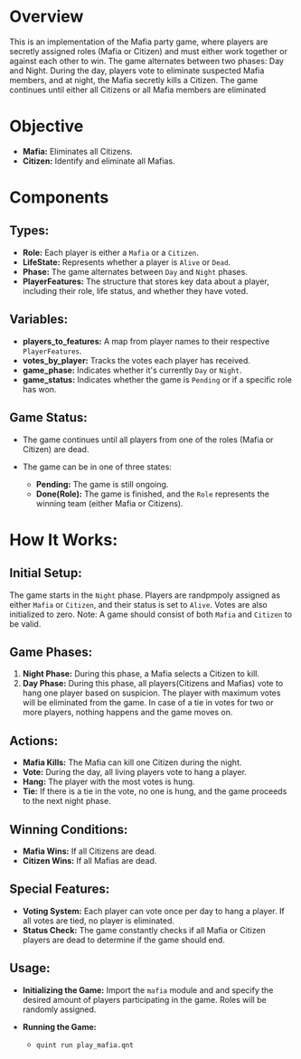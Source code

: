 # Overview

This is an implementation of the Mafia party game, where players are secretly assigned roles (Mafia or Citizen) and must either work together or against each other to win. The game alternates between two phases: Day and Night. During the day, players vote to eliminate suspected Mafia members, and at night, the Mafia secretly kills a Citizen. The game continues until either all Citizens or all Mafia members are eliminated

# Objective

- **Mafia:** Eliminates all Citizens.
- **Citizen:** Identify and eliminate all Mafias.

# Components

## Types:

-   **Role:** Each player is either a `Mafia` or a `Citizen`.
-   **LifeState:** Represents whether a player is `Alive` or `Dead`.
-   **Phase:** The game alternates between `Day` and `Night` phases.
-   **PlayerFeatures:** The structure that stores key data about a player, including their role, life status, and whether they have voted.

## Variables:

-   **players_to_features:** A map from player names to their respective `PlayerFeatures`.
-   **votes_by_player:** Tracks the votes each player has received.
-   **game_phase:** Indicates whether it's currently `Day` or `Night`.
-   **game_status:** Indicates whether the game is `Pending` or if a specific role has won.

## Game Status:

-   The game continues until all players from one of the roles (Mafia or Citizen) are dead.

-   The game can be in one of three states:
    -   **Pending:** The game is still ongoing.
    -   **Done(Role):** The game is finished, and the `Role` represents the winning team (either Mafia or Citizens).


# How It Works:

## Initial Setup:

The game starts in the `Night` phase. Players are randpmpoly assigned as either `Mafia` or `Citizen`, and their status is set to `Alive`. Votes are also initialized to zero. 
Note: A game should consist of both `Mafia` and `Citizen` to be valid.


## Game Phases:

1.  **Night Phase:** During this phase, a Mafia selects a Citizen to kill.
2.  **Day Phase:** During this phase, all players(Citizens and Mafias) vote to hang one player based on suspicion. The player with maximum votes will be eliminated from the game. In case of a tie in votes for two or more players, nothing happens and the game moves on.

## Actions:

-   **Mafia Kills:** The Mafia can kill one Citizen during the night.
-   **Vote:** During the day, all living players vote to hang a player.
-   **Hang:** The player with the most votes is hung.
-   **Tie:** If there is a tie in the vote, no one is hung, and the game proceeds to the next night phase.

## Winning Conditions:

-   **Mafia Wins:** If all Citizens are dead.
-   **Citizen Wins:** If all Mafias are dead.

## Special Features:

-   **Voting System:** Each player can vote once per day to hang a player. If all votes are tied, no player is eliminated.
-   **Status Check:** The game constantly checks if all Mafia or Citizen players are dead to determine if the game should end.

## Usage:

-   **Initializing the Game:** Import the `mafia` module and and specify the desired amount of players participating in the game. Roles will be randomly assigned.

-   **Running the Game:**
    - `quint run play_mafia.qnt`
      

